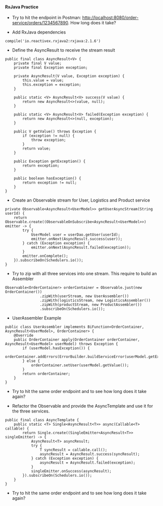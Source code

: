 #### RxJava Practice

- Try to hit the endpoint in Postman: [http://localhost:8080/order-service/orders/1234567890](http://localhost:8080/order-service/orders/1234567890). How long does it take?

- Add RxJava dependencies
```
compile('io.reactivex.rxjava2:rxjava:2.1.6')
```

- Define the AsyncResult to receive the stream result
```
public final class AsyncResult<V> {
    private final V value;
    private final Exception exception;

    private AsyncResult(V value, Exception exception) {
        this.value = value;
        this.exception = exception;
    }

    public static <V> AsyncResult<V> success(V value) {
        return new AsyncResult<>(value, null);
    }

    public static <V> AsyncResult<V> failed(Exception exception) {
        return new AsyncResult<>(null, exception);
    }

    public V getValue() throws Exception {
        if (exception != null) {
            throw exception;
        }
        return value;
    }

    public Exception getException() {
        return exception;
    }

    public boolean hasException() {
        return exception != null;
    }
}
```

- Create an Observable stream for User, Logistics and Product service
```
private Observable<AsyncResult<UserModel>> getUserAsyncStream(String userId) {
    return Observable.create((ObservableOnSubscribe<AsyncResult<UserModel>>) emitter -> {
        try {
            UserModel user = userDao.getUser(userId);
            emitter.onNext(AsyncResult.success(user));
        } catch (Exception exception) {
            emitter.onNext(AsyncResult.failed(exception));
        }
        emitter.onComplete();
    }).subscribeOn(Schedulers.io());
}
```

- Try to zip with all three services into one stream. This require to build an Assembler
```
Observable<OrderContainer> orderContainer = Observable.just(new OrderContainer())
                .zipWith(userStream, new UserAssembler())
                .zipWith(logisticsStream, new LogisticsAssembler())
                .zipWith(productStream, new ProductAssembler())
                .subscribeOn(Schedulers.io());
```

- UserAssembler Example
```
public class UserAssembler implements BiFunction<OrderContainer, AsyncResult<UserModel>, OrderContainer> {
    @Override
    public OrderContainer apply(OrderContainer orderContainer, AsyncResult<UserModel> userModel) throws Exception {
        if (userModel.hasException()) {
            orderContainer.addErrors(ErrorBuilder.buildServiceError(userModel.getException().getMessage()));
        } else {
            orderContainer.setUser(userModel.getValue());
        }
        return orderContainer;
    }
}
```

- Try to hit the same order endpoint and to see how long does it take again?

- Refactor the Observable and provide the AsyncTemplate and use it for the three services.
```
public final class AsyncTemplate {
    public static <T> Single<AsyncResult<T>> async(Callable<T> callable) {
        return Single.create((SingleEmitter<AsyncResult<T>> singleEmitter) -> {
            AsyncResult<T> asyncResult;
            try {
                T syncResult = callable.call();
                asyncResult = AsyncResult.success(syncResult);
            } catch (Exception exception) {
                asyncResult = AsyncResult.failed(exception);
            }
            singleEmitter.onSuccess(asyncResult);
        }).subscribeOn(Schedulers.io());
    }
}
```

- Try to hit the same order endpoint and to see how long does it take again?
